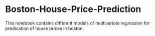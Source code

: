 # Boston-House-Price-Prediction
This notebook contains different models of multivariate regression for predication of house prices in boston.
